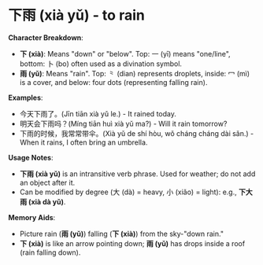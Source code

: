# **下雨 (xià yǔ) - to rain**

**Character Breakdown**:  
- **下 (xià)**: Means "down" or "below". Top: 一 (yī) means "one/line", bottom: 卜 (bo) often used as a divination symbol.  
- **雨 (yǔ)**: Means "rain". Top: ⺀ (dian) represents droplets, inside: 冖 (mì) is a cover, and below: four dots (representing falling rain).

**Examples**:  
- 今天下雨了。(Jīn tiān xià yǔ le.) - It rained today.  
- 明天会下雨吗？(Míng tiān huì xià yǔ ma?) - Will it rain tomorrow?  
- 下雨的时候，我常常带伞。(Xià yǔ de shí hòu, wǒ cháng cháng dài sǎn.) - When it rains, I often bring an umbrella.

**Usage Notes**:  
- **下雨 (xià yǔ)** is an intransitive verb phrase. Used for weather; do not add an object after it.  
- Can be modified by degree (大 (dà) = heavy, 小 (xiǎo) = light): e.g., **下大雨 (xià dà yǔ)**.

**Memory Aids**:  
- Picture rain (**雨 (yǔ)**) falling (**下 (xià)**) from the sky-"down rain."  
- **下 (xià)** is like an arrow pointing down; **雨 (yǔ)** has drops inside a roof (rain falling down).